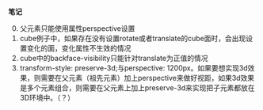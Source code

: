 **笔记**

0.  父元素只能使用属性perspective设置
1. cube例子中，如果存在没有设置rotate或者translate的cube面时，会出现设置变化的面，变化属性不生效的情况
2. cube中的backface-visibility只能针对translate为正值的情况
3. transform-style: preserve-3d;与perspective: 1200px。如果要想实现3d效果，则需要在父元素（祖先元素）加上perspective来做好视距，如果3d效果是多个元素组合，则需要在父元素上加上preserve-3d来实现把子元素都放在3D环境中。（？）